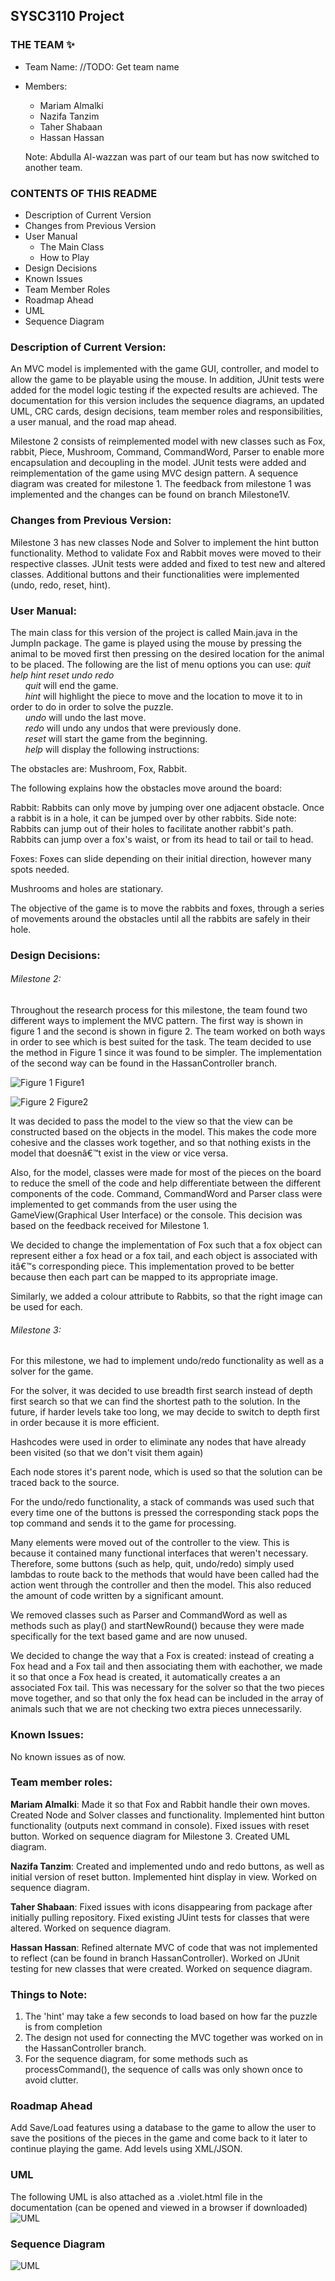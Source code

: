 ## SYSC3110 Project

### THE TEAM :sparkles:
* Team Name: //TODO: Get team name
* Members:
  * Mariam Almalki
  * Nazifa Tanzim
  * Taher Shabaan
  * Hassan Hassan
  
  Note: Abdulla Al-wazzan was part of our team but has now switched to another team.
  
### CONTENTS OF THIS README
* Description of Current Version
* Changes from Previous Version
* User Manual
  * The Main Class
  * How to Play
* Design Decisions
* Known Issues
* Team Member Roles
* Roadmap Ahead
* UML
* Sequence Diagram

### Description of Current Version:
An MVC model is implemented with the game GUI, controller, and model to allow the game to be playable using the mouse. In addition, JUnit tests were added for the model logic testing if the expected results are achieved.
The documentation for this version includes the sequence diagrams, an updated UML, CRC cards, design decisions, team member roles and responsibilities, a user manual, and the road map ahead.

Milestone 2 consists of reimplemented model with new classes such as Fox, rabbit, Piece, Mushroom, Command, CommandWord, Parser to enable more encapsulation and decoupling in the model. JUnit tests were added and reimplementation of the game using MVC design pattern. A sequence diagram was created for milestone 1. The feedback from milestone 1 was implemented and the changes can be found on branch Milestone1V.

### Changes from Previous Version:
Milestone 3 has new classes Node and Solver to implement the hint button functionality. Method to validate Fox and Rabbit moves were moved to their respective classes. JUnit tests were added and fixed to test new and altered classes. Additional buttons and their functionalities were implemented (undo, redo, reset, hint).

### User Manual:
The main class for this version of the project is called Main.java in the JumpIn package. The game is played using the mouse by pressing the animal to be moved first then pressing on the desired location for the animal to be placed.
The following are the list of menu options you can use: _quit help hint reset undo redo_\
&nbsp;&nbsp;&nbsp;&nbsp;&nbsp;&nbsp;_quit_ will end the game.\
&nbsp;&nbsp;&nbsp;&nbsp;&nbsp;&nbsp;_hint_ will highlight the piece to move and the location to move it to in order to do in order to solve the puzzle.\
&nbsp;&nbsp;&nbsp;&nbsp;&nbsp;&nbsp;_undo_ will undo the last move.\
&nbsp;&nbsp;&nbsp;&nbsp;&nbsp;&nbsp;_redo_ will undo any undos that were previously done.\
&nbsp;&nbsp;&nbsp;&nbsp;&nbsp;&nbsp;_reset_ will start the game from the beginning.\
&nbsp;&nbsp;&nbsp;&nbsp;&nbsp;&nbsp;_help_ will display the following instructions:
		
The obstacles are: Mushroom, Fox, Rabbit.

The following explains how the obstacles move around the board:

Rabbit:	Rabbits can only move by jumping over one adjacent obstacle. Once a rabbit is in a hole, it can be jumped over 	by other rabbits. 
Side note: Rabbits can jump out of their holes to facilitate another rabbit's path. Rabbits can jump over a fox's waist, or from its head to tail or tail to head. 

Foxes: Foxes can slide depending on their initial direction, however many spots needed.

Mushrooms and holes are stationary. 

The objective of the game is to move the rabbits and foxes, through a series of movements
around the obstacles until all the rabbits are safely in their hole.


### Design Decisions:

###### Milestone 2:
Throughout the research process for this milestone, the team found two different ways to implement the MVC pattern. The first way is shown in figure 1 and the second is shown in figure 2. The team worked on both ways in order to see which is best suited for the task. The team decided to use the method in Figure 1 since it was found to be simpler. The implementation of the second way can be found in the HassanController branch. 

![Figure 1](Documentation/FIGURE1.jpeg)
Figure1

![Figure 2](Documentation/FIGURE2.jpeg)
Figure2

It was decided to pass the model to the view so that the view can be constructed based on the objects in the model. This makes the code more cohesive and the classes work together, and so that nothing exists in the model that doesnâ€™t exist in the view or vice versa.  

Also, for the model, classes were made for most of the pieces on the board to reduce the smell of the code and help differentiate between the different components of the code. Command, CommandWord and Parser class were implemented to get commands from the user using the GameView(Graphical User Interface) or the console. This decision was based on the feedback received for Milestone 1.

We decided to change the implementation of Fox such that a fox object can represent either a fox head or a fox tail, and each object is associated with itâ€™s corresponding piece. This implementation proved to be better because then each part can be mapped to its appropriate image.

Similarly, we added a colour attribute to Rabbits, so that the right image can be used for each.

###### Milestone 3: 
For this milestone, we had to implement undo/redo functionality as well as a solver for the game. 

For the solver, it was decided to use breadth first search instead of depth first search so that we can find the shortest path to the solution. In the future, if harder levels take too long, we may decide to switch to depth first in order because it is more efficient. 

Hashcodes were used in order to eliminate any nodes that have already been visited (so that we don't visit them again)

Each node stores it's parent node, which is used so that the solution can be traced back to the source. 

For the undo/redo functionality, a stack of commands was used such that every time one of the buttons is pressed the corresponding stack pops the top command and sends it to the game for processing. 

Many elements were moved out of the controller to the view. This is because it contained many functional interfaces that weren't necessary. Therefore, some buttons (such as help, quit, undo/redo) simply used lambdas to route back to the methods that would have been called had the action went through the controller and then the model. This also reduced the amount of code written by a significant amount. 

We removed classes such as Parser and CommandWord as well as methods such as play() and startNewRound() because they were made specifically for the text based game and are now unused. 

We decided to change the way that a Fox is created: instead of creating a Fox head and a Fox tail and then associating them with eachother, we made it so that once a Fox head is created, it automatically creates a an associated Fox tail. This was necessary for the solver so that the two pieces move together, and so that only the fox head can be included in the array of animals such that we are not checking two extra pieces unnecessarily. 

### Known Issues:
No known issues as of now.

### Team member roles:
**Mariam Almalki**: Made it so that Fox and Rabbit handle their own moves. Created Node and Solver classes and functionality. Implemented hint button functionality (outputs next command in console). Fixed issues with reset button. Worked on sequence diagram for Milestone 3. Created UML diagram.

**Nazifa Tanzim**: Created and implemented undo and redo buttons, as well as initial version of reset button. Implemented hint display in view. Worked on sequence diagram.

**Taher Shabaan**: Fixed issues with icons disappearing from package after initially pulling repository. Fixed existing JUint tests for classes that were altered. Worked on sequence diagram. 

**Hassan Hassan**: Refined alternate MVC of code that was not implemented to reflect (can be found in branch HassanController). Worked on JUnit testing for new classes that were created. Worked on sequence diagram. 

### Things to Note:
1. The 'hint' may take a few seconds to load based on how far the puzzle is from completion
2. The design not used for connecting the MVC together was worked on in the HassanController branch.
3. For the sequence diagram, for some methods such as processCommand(), the sequence of calls was only shown once to avoid clutter.

### Roadmap Ahead
Add Save/Load features using a database to the game to allow the user to save the positions of the pieces in the game and come back to it later to continue playing the game. Add levels using XML/JSON.

### UML
The following UML is also attached as a .violet.html file in the documentation (can be opened and viewed in a browser if downloaded)
![UML](Documentation/milestone3UML.png)

### Sequence Diagram
![UML](Documentation/milestone3Sequence.png)
